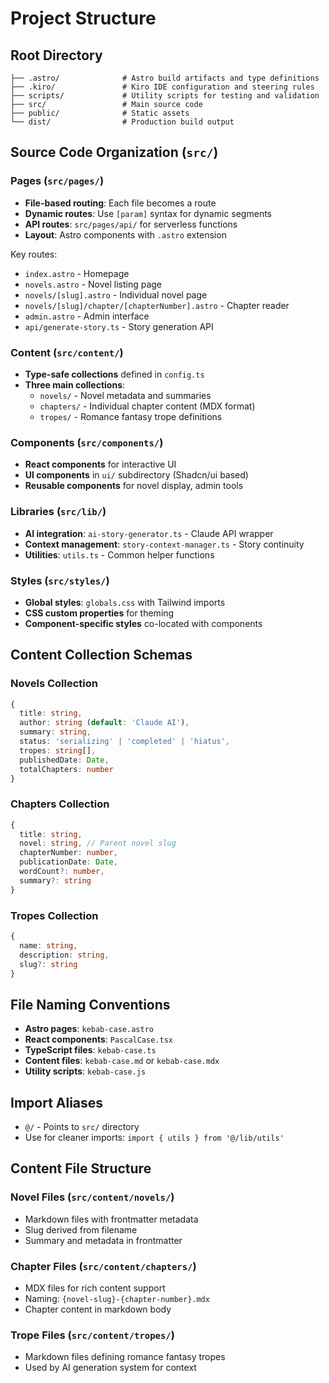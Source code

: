 # Project Structure

## Root Directory

```
├── .astro/              # Astro build artifacts and type definitions
├── .kiro/               # Kiro IDE configuration and steering rules
├── scripts/             # Utility scripts for testing and validation
├── src/                 # Main source code
├── public/              # Static assets
└── dist/                # Production build output
```

## Source Code Organization (`src/`)

### Pages (`src/pages/`)

- **File-based routing**: Each file becomes a route
- **Dynamic routes**: Use `[param]` syntax for dynamic segments
- **API routes**: `src/pages/api/` for serverless functions
- **Layout**: Astro components with `.astro` extension

Key routes:

- `index.astro` - Homepage
- `novels.astro` - Novel listing page
- `novels/[slug].astro` - Individual novel page
- `novels/[slug]/chapter/[chapterNumber].astro` - Chapter reader
- `admin.astro` - Admin interface
- `api/generate-story.ts` - Story generation API

### Content (`src/content/`)

- **Type-safe collections** defined in `config.ts`
- **Three main collections**:
  - `novels/` - Novel metadata and summaries
  - `chapters/` - Individual chapter content (MDX format)
  - `tropes/` - Romance fantasy trope definitions

### Components (`src/components/`)

- **React components** for interactive UI
- **UI components** in `ui/` subdirectory (Shadcn/ui based)
- **Reusable components** for novel display, admin tools

### Libraries (`src/lib/`)

- **AI integration**: `ai-story-generator.ts` - Claude API wrapper
- **Context management**: `story-context-manager.ts` - Story continuity
- **Utilities**: `utils.ts` - Common helper functions

### Styles (`src/styles/`)

- **Global styles**: `globals.css` with Tailwind imports
- **CSS custom properties** for theming
- **Component-specific styles** co-located with components

## Content Collection Schemas

### Novels Collection

```typescript
{
  title: string,
  author: string (default: 'Claude AI'),
  summary: string,
  status: 'serializing' | 'completed' | 'hiatus',
  tropes: string[],
  publishedDate: Date,
  totalChapters: number
}
```

### Chapters Collection

```typescript
{
  title: string,
  novel: string, // Parent novel slug
  chapterNumber: number,
  publicationDate: Date,
  wordCount?: number,
  summary?: string
}
```

### Tropes Collection

```typescript
{
  name: string,
  description: string,
  slug?: string
}
```

## File Naming Conventions

- **Astro pages**: `kebab-case.astro`
- **React components**: `PascalCase.tsx`
- **TypeScript files**: `kebab-case.ts`
- **Content files**: `kebab-case.md` or `kebab-case.mdx`
- **Utility scripts**: `kebab-case.js`

## Import Aliases

- `@/` - Points to `src/` directory
- Use for cleaner imports: `import { utils } from '@/lib/utils'`

## Content File Structure

### Novel Files (`src/content/novels/`)

- Markdown files with frontmatter metadata
- Slug derived from filename
- Summary and metadata in frontmatter

### Chapter Files (`src/content/chapters/`)

- MDX files for rich content support
- Naming: `{novel-slug}-{chapter-number}.mdx`
- Chapter content in markdown body

### Trope Files (`src/content/tropes/`)

- Markdown files defining romance fantasy tropes
- Used by AI generation system for context
